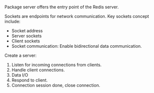 Package server offers the entry point of the Redis server.

Sockets are endpoints for network communication.
Key sockets concept include:
- Socket address
- Server sockets
- Client sockets
- Socket communication: Enable bidirectional data communication.

Create a server:
1. Listen for incoming connections from clients.
2. Handle client connections.
3. Data I/O
4. Respond to client.
5. Connection session done, close connection.
